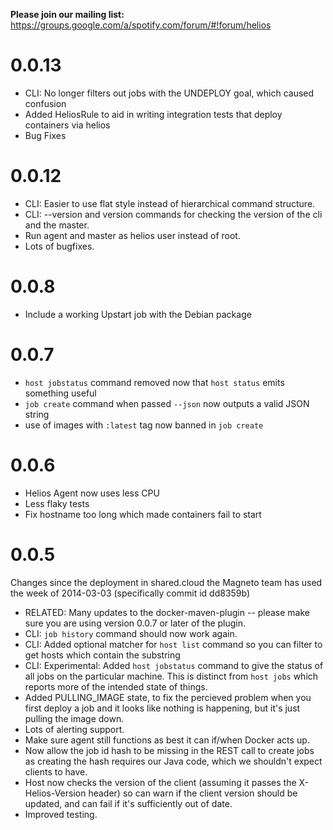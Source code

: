 **Please join our mailing list:**
https://groups.google.com/a/spotify.com/forum/#!forum/helios

0.0.13
======
* CLI: No longer filters out jobs with the UNDEPLOY goal, which caused confusion
* Added HeliosRule to aid in writing integration tests that deploy containers via helios
* Bug Fixes

0.0.12
======
* CLI: Easier to use flat style instead of hierarchical command structure.
* CLI: --version and version commands for checking the version of the cli and the master.
* Run agent and master as helios user instead of root.
* Lots of bugfixes.

0.0.8
=====
* Include a working Upstart job with the Debian package

0.0.7
=====
* `host jobstatus` command removed now that `host status` emits something useful
* `job create` command when passed `--json` now outputs a valid JSON string
* use of images with `:latest` tag now banned in `job create`

0.0.6
=====
* Helios Agent now uses less CPU
* Less flaky tests
* Fix hostname too long which made containers fail to start

0.0.5
=====
Changes since the deployment in shared.cloud the Magneto team has used
the week of 2014-03-03 (specifically commit id dd8359b)

* RELATED: Many updates to the docker-maven-plugin -- please make sure
  you are using version 0.0.7 or later of the plugin.
* CLI: `job history` command should now work again.
* CLI: Added optional matcher for `host list` command so you can filter to
  get hosts which contain the substring
* CLI: Experimental: Added `host jobstatus` command to give the status of all jobs on the
  particular machine.  This is distinct from `host jobs` which reports
  more of the intended state of things.
* Added PULLING_IMAGE state, to fix the percieved problem when you first
  deploy a job and it looks like nothing is happening, but it's just
  pulling the image down.
* Lots of alerting support.
* Make sure agent still functions as best it can if/when Docker acts up.
* Now allow the job id hash to be missing in the REST call to create jobs
  as creating the hash requires our Java code, which we shouldn't expect
  clients to have.
* Host now checks the version of the client (assuming it passes the
  X-Helios-Version header) so can warn if the client version should be
  updated, and can fail if it's sufficiently out of date.
* Improved testing.

